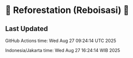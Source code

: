 
# 🌳 Reforestation (Reboisasi) 🌲

## Last Updated

GitHub Actions time: Wed Aug 27 09:24:14 UTC 2025

Indonesia/Jakarta time: Wed Aug 27 16:24:14 WIB 2025
